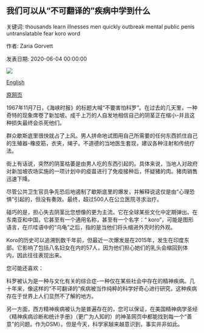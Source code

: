 ## 我们可以从“不可翻译的”疾病中学到什么

关键词: thousands learn illnesses men quickly outbreak mental public penis untranslatable fear koro word

作者: Zaria Gorvett

发表日期: 2020-06-04 00:00:00

![](https://ichef.bbci.co.uk/wwfeatures/live/624_351/images/live/p0/8g/2j/p08g2jkv.jpg)

[English](What%20we%20can%20learn%20from%20%27untranslatable%27%20illnesses.md)

[原网页](https://www.bbc.com/future/article/20200604-what-we-can-learn-from-untranslatable-illnesses)

1967年11月7日，《海峡时报》的标题大喊“不要害怕科罗”。在过去的几天里，一种奇特的现象席卷了新加坡。成千上万的人自发地相信自己的阴茎正在缩小-并且这种损失最终会杀死他们。

群众歇斯底里很快就占了上风。男人拼命地试图用自己所需要的任何东西抓住自己的生殖器-橡皮筋，衣夹，绳子。不道德的当地医生套现，建议各种注射和传统疗法。

街上有话说，突然的阴茎枯萎是由男人吃的东西引起的。具体来说，当地人对政府对新加坡农场实施的一项计划中的疫苗进行了免疫接种后，怀疑猪的肉。猪肉销售迅速下降。

尽管公共卫生官员争先恐后地遏制了歇斯底里的爆发，并解释说这仅是由“心理恐惧”引起的，但没有奏效。最终，超过500人在公立医院寻求治疗。

碰巧的是，担心失去阴茎比您想像的更为主流。它在全球某些文化中定期弹出。在东南亚和中国，它甚至有一个通用名称，甚至有一个名字：“ koro”，可能是图形语言，在爪哇语中的“乌龟”之后，指的是当他们将头缩进外壳时的外观。

Koro的历史可以追溯到数千年前，但最近一次爆发是在2015年，发生在印度东部。它影响了包括八名妇女在内的57人，因为他们担心她们的乳头会缩回到体内，因此往往表现出来。

您可能还喜欢：

科罗被认为是一种与文化有关的综合症-一种仅在某些社会中存在的精神疾病。几十年来，像这样的“不可翻译的”疾病被当作纯粹的科学好奇心进行研究，这种疾病存在于世界上人们显然不了解的地方。

另一方面，西方精神疾病被认为是普遍存在的，您可以保证，在美国精神病学圣经《精神疾病诊断和统计手册》（更广为人知的）的神圣网页中都能找到每一个“善意”的问题。作为DSM）。但是今天，科学家越来越意识到，事实并非如此。